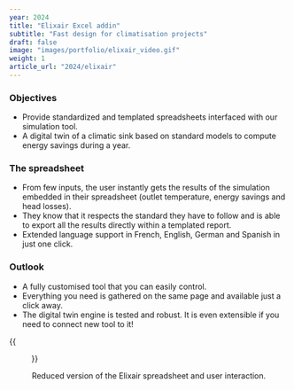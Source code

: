 ```yaml
---
year: 2024
title: "Elixair Excel addin"
subtitle: "Fast design for climatisation projects"
draft: false
image: "images/portfolio/elixair_video.gif"
weight: 1
article_url: "2024/elixair"
---
```

<div class='row'>
<div class='col-lg-5 col-md-12 col-12' text-align='center'>

### Objectives

- Provide standardized and templated spreadsheets interfaced with our simulation tool.
- A digital twin of a climatic sink based on standard models to compute energy savings during a year.

### The spreadsheet

- From few inputs, the user instantly gets the results of the simulation embedded in their spreadsheet (outlet temperature, energy savings and head losses).
- They know that it respects the standard they have to follow and is able to export all the results directly within a templated report.
- Extended language support in French, English, German and Spanish in just one click.

### Outlook
- A fully customised tool that you can easily control.
- Everything you need is gathered on the same page and available just a click away.
- The digital twin engine is tested and robust. It is even extensible if you need to connect new tool to it!

</div>
<div class='col-lg-7 col-md-12 col-12' text-align='center'>
    <div class='imgbox'>
        {{<figure src=elixair_video.gif width="100%" class="center-fit">}}
    </div>
    <center><p> Reduced version of the Elixair spreadsheet and user interaction.</p></center>
</div>
</div>
</div>
